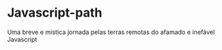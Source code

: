 # Javascript-path
Uma breve e mística jornada pelas terras remotas do afamado e inefável Javascript
